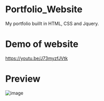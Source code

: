 # Portfolio_Website
My portfolio buillt in HTML, CSS and Jquery.

# Demo of website
https://youtu.be/J73myzfJVtk

# Preview 
![image](https://user-images.githubusercontent.com/69473375/142862449-a2a23f8a-3fec-46a0-b58a-b51f88abb8c6.png)
